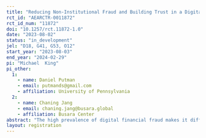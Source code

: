 ```yaml
---
title: "Reducing Non-Institutional Fraud and Building Trust in a Digital Market Platform: Evidence from a Field Experiment in Nigeria"
rct_id: "AEARCTR-0011872"
rct_id_num: "11872"
doi: "10.1257/rct.11872-1.0"
date: "2023-08-02"
status: "in_development"
jel: "D18, G41, G53, O12"
start_year: "2023-08-03"
end_year: "2024-02-29"
pi: "Michael  King"
pi_other:
  1:
    - name: Daniel Putman
    - email: putmands@gmail.com
    - affiliation: University of Pennsylvania
  2:
    - name: Chaning Jang
    - email: chaning.jang@busara.global
    - affiliation: Busara Center
abstract: "The high prevalence of digital financial fraud makes it difficult for businesses to distinguish between real communications from digital service providers and fraudulent communication. This could lead to a lack of trust in, and usage of digital financial services. Through a field experiment and a combination of administrative data and self-reported responses, we test two strategies for preventing non-institutional fraud: an anti-fraud campaign and a technical intervention – a unique communications code – which verifies the provenance of messages sent from a digital platform. First, we assess whether these anti-fraud interventions reduce susceptibility to fraudulent communications, and confidence in one’s ability to avoid fraud. Second, we test how these interventions affect trust in, and usage of financial services. We analyze how these impacts differ within key subgroups, including by demographic characteristics, socio-economic status, and risk preferences. Findings from this study will help improve consumer protection and support digital security in the financial and non-financial service sectors.   "
layout: registration
---
```


